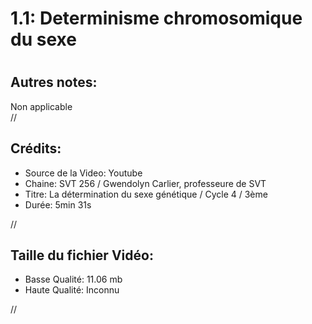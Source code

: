 
1.1: Determinisme chromosomique du sexe 
========================================

# 

## Autres notes:


Non applicable  
//
## **Crédits:**

- Source de la Video: Youtube
- Chaine: SVT 256 / Gwendolyn Carlier, professeure de SVT
- Titre: La détermination du sexe génétique / Cycle 4 / 3ème
- Durée: 5min 31s
  
//
## Taille du fichier Vidéo:

- Basse Qualité: 11.06 mb
- Haute Qualité: Inconnu
  
//